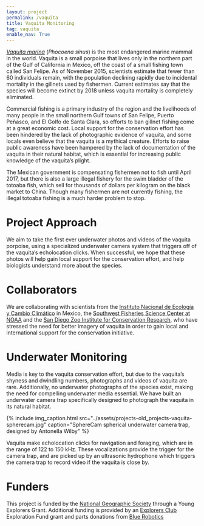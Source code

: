 ```yaml
---
layout: project
permalink: /vaquita
title: Vaquita Monitoring
tag: vaquita
enable_nav: True
---
```

[*Vaquita marina*](http://www.nmfs.noaa.gov/pr/species/mammals/cetaceans/vaquita.htm) (*Phocoena sinus*) is the most endangered marine mammal in the world. Vaquita is a small porpoise that lives only in the northern part of the Gulf of California in Mexico, off the coast of a small fishing town called San Felipe. As of November 2015, scientists estimate that fewer than 60 individuals remain, with the population declining rapidly due to incidental mortality in the gillnets used by fishermen. Current estimates say that the species will become extinct by 2018 unless vaquita mortality is completely eliminated.

Commercial fishing is a primary industry of the region and the livelihoods of many people in the small northern Gulf towns of San Felipe, Puerto Peñasco, and El Golfo de Santa Clara, so efforts to ban gillnet fishing come at a great economic cost. Local support for the conservation effort has been hindered by the lack of photographic evidence of vaquita, and some locals even believe that the vaquita is a mythical creature.  Efforts to raise public awareness have been hampered by the lack of documentation of the vaquita in their natural habitat, which is essential for increasing public knowledge of the vaquita’s plight.

The Mexican government is compensating fishermen not to fish until April 2017, but there is also a large illegal fishery for the swim bladder of the totoaba fish, which sell for thousands of dollars per kilogram on the black market to China. Though many fishermen are not currently fishing, the illegal totoaba fishing is a much harder problem to stop.

# Project Approach

We aim to take the first ever underwater photos and videos of the vaquita porpoise, using a specialized underwater camera system that triggers off of the vaquita’s echolocation clicks. When successful, we hope that these photos will help gain local support for the conservation effort, and help biologists understand more about the species.

# Collaborators

We are collaborating with scientists from the [Instituto Nacional de Ecología y Cambio Climático](http://www.inecc.gob.mx/ (INECC)) in Mexico, the [Southwest Fisheries Science Center at NOAA](https://swfsc.noaa.gov/) and the [San Diego Zoo Institute for Conservation Research](https://science.sandiegozoo.org/), who have stressed the need for better imagery of vaquita in order to gain local and international support for the conservation initiative.

# Underwater Monitoring

Media is key to the vaquita conservation effort, but due to the vaquita’s shyness and dwindling numbers, photographs and videos of vaquita are rare. Additionally, no underwater photographs of the species exist, making the need for compelling underwater media essential. We have built an underwater camera trap specifically designed to photograph the vaquita in its natural habitat.


{% include 
    img_caption.html
    src="../assets/projects-old_projects-vaquita-spherecam.jpg"
    caption="SphereCam spherical underwater camera trap, designed by Antonella Wilby"
%}

Vaquita make echolocation clicks for navigation and foraging, which are in the range of 122 to 150 kHz. These vocalizations provide the trigger for the camera trap, and are picked up by an ultrasonic hydrophone which triggers the camera trap to record video if the vaquita is close by.

# Funders
This project is funded by the [National Geographic Society](http://www.nationalgeographic.com/) through a Young Explorers Grant. Additional funding is provided by an [Explorers Club](https://www.explorers.org/) Exploration Fund grant and parts donations from [Blue Robotics](http://www.bluerobotics.com/)